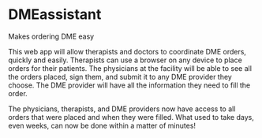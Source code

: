 # DMEassistant
Makes ordering DME easy

This web app will allow therapists and doctors to coordinate DME orders, quickly and easily. Therapists can use a browser on any device to place orders for their patients. The physicians at the facility will be able to see all the orders placed, sign them, and submit it to any DME provider they choose. The DME provider will have all the information they need to fill the order. 

The physicians, therapists, and DME providers now have access to all orders that were placed and when they were filled. What used to take days, even weeks, can now be done within a matter of minutes!